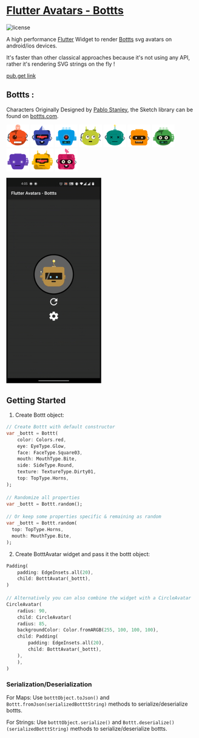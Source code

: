 # [Flutter Avatars - Bottts](https://pub.dev/packages/flutter_avatars_bottts)
![license](https://img.shields.io/npm/l/@dicebear/avatars-bottts-sprites.svg?style=flat-square)

A high performance [Flutter](https://flutter.dev/) Widget to render [Bottts](https://bottts.com/) svg avatars on android/ios devices.

It's faster than other classical approaches because it's not using any API, rather it's rendering SVG strings on the fly !

[pub.get link](https://pub.dev/packages/flutter_avatars_bottts)

## Bottts :
Characters Originally Designed by [Pablo Stanley](https://twitter.com/pablostanley), the Sketch library can be found on
[bottts.com](https://bottts.com/).

<p>
    <img src="https://raw.githubusercontent.com/AbhijatSaxena/flutter_avatars_bottts/master/example/images/1.svg" width="60" />
    <img src="https://raw.githubusercontent.com/AbhijatSaxena/flutter_avatars_bottts/master/example/images/2.svg" width="60" />
    <img src="https://raw.githubusercontent.com/AbhijatSaxena/flutter_avatars_bottts/master/example/images/3.svg" width="60" />
    <img src="https://raw.githubusercontent.com/AbhijatSaxena/flutter_avatars_bottts/master/example/images/4.svg" width="60" />
    <img src="https://raw.githubusercontent.com/AbhijatSaxena/flutter_avatars_bottts/master/example/images/5.svg" width="60" />
    <img src="https://raw.githubusercontent.com/AbhijatSaxena/flutter_avatars_bottts/master/example/images/6.svg" width="60" />
    <img src="https://raw.githubusercontent.com/AbhijatSaxena/flutter_avatars_bottts/master/example/images/7.svg" width="60" />
    <img src="https://raw.githubusercontent.com/AbhijatSaxena/flutter_avatars_bottts/master/example/images/8.svg" width="60" />
    <img src="https://raw.githubusercontent.com/AbhijatSaxena/flutter_avatars_bottts/master/example/images/9.svg" width="60" />
    <img src="https://raw.githubusercontent.com/AbhijatSaxena/flutter_avatars_bottts/master/example/images/10.svg" width="60" />
</p>

<p>    
    <img src="https://raw.githubusercontent.com/AbhijatSaxena/flutter_avatars_bottts/master/example/images/dark-theme.gif" width="250" />
</p>

## Getting Started

1. Create Bottt object:
```Dart
// Create Bottt with default constructor
var _bottt = Bottt(
    color: Colors.red,
    eye: EyeType.Glow,
    face: FaceType.Square03,
    mouth: MouthType.Bite,
    side: SideType.Round,
    texture: TextureType.Dirty01,
    top: TopType.Horns,
);

// Randomize all properties
var _bottt = Bottt.random();

// Or keep some properties specific & remaining as random
var _bottt = Bottt.random(
  top: TopType.Horns,
  mouth: MouthType.Bite,
);
```

2. Create BotttAvatar widget and pass it the bottt object:

```Dart
Padding(
    padding: EdgeInsets.all(20),
    child: BotttAvatar(_bottt),
)

// Alternatively you can also combine the widget with a CircleAvatar
CircleAvatar(
    radius: 90,
    child: CircleAvatar(
    radius: 85,
    backgroundColor: Color.fromARGB(255, 100, 100, 100),
    child: Padding(
        padding: EdgeInsets.all(20),
        child: BotttAvatar(_bottt),
    ),
    ),
)
```

### Serialization/Deserialization

For Maps: Use `botttObject.toJson()` and `Bottt.fromJson(serializedBotttString)` methods to serialize/deserialize bottts.

For Strings: Use `botttObject.serialize()` and `Bottt.deserialize()(serializedBotttString)` methods to serialize/deserialize bottts.
